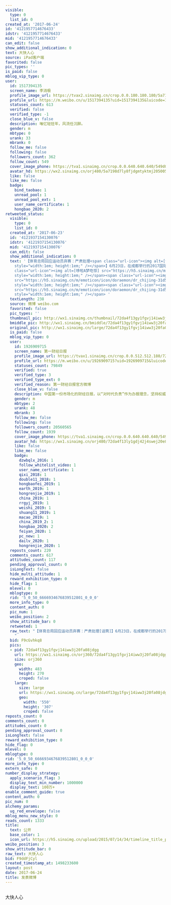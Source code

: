 ```yaml
---
visible:
  type: 0
  list_id: 0
created_at: '2017-06-24'
id: '4121957714676433'
idstr: '4121957714676433'
mid: '4121957714676433'
can_edit: false
show_additional_indication: 0
text: 大快人心
source: iPad客户端
favorited: false
pic_types: ''
is_paid: false
mblog_vip_type: 0
user:
  id: 1517394135
  screen_name: 李消极
  profile_image_url: https://tvax2.sinaimg.cn/crop.0.0.180.180.180/5a7198d7ly8fjdgmtyktmj20500500so.jpg?KID=imgbed,tva&Expires=1606399421&ssig=Xcnm26Cvi6
  profile_url: https://m.weibo.cn/u/1517394135?uid=1517394135&luicode=10000011&lfid=2304131517394135_-_WEIBO_SECOND_PROFILE_WEIBO
  statuses_count: 613
  verified: false
  verified_type: -1
  close_blue_v: false
  description: 唯忆轻狂年，风流任沉醉。
  gender: m
  mbtype: 0
  urank: 33
  mbrank: 0
  follow_me: false
  following: false
  followers_count: 362
  follow_count: 549
  cover_image_phone: https://tva1.sinaimg.cn/crop.0.0.640.640.640/549d0121tw1egm1kjly3jj20hs0hsq4f.jpg
  avatar_hd: https://wx2.sinaimg.cn/orj480/5a7198d7ly8fjdgmtyktmj20500500so.jpg
  like: false
  like_me: false
  badge:
    bind_taobao: 1
    unread_pool: 1
    unread_pool_ext: 1
    user_name_certificate: 1
    hongbao_2020: 2
retweeted_status:
  visible:
    type: 0
    list_id: 0
  created_at: '2017-06-23'
  id: '4121937154130076'
  idstr: '4121937154130076'
  mid: '4121937154130076'
  can_edit: false
  show_additional_indication: 0
  text: '【体育总局回应运动员弃赛：严肃处理<span class="url-icon"><img alt=[话筒] src="https://h5.sinaimg.cn/m/emoticon/icon/others/o_huatong-0a3e80b147.png"
    style="width:1em; height:1em;" /></span>】6月23日，在成都举行的2017国际乒联世界巡回赛中国公开赛上，中国乒乓球男队的2名教练员、3名运动员擅自弃赛，造成了很坏的社会影响。这种行为极其错误，我们坚决反对。<span
    class="url-icon"><img alt=[哆啦A梦吃惊] src="https://h5.sinaimg.cn/m/emoticon/icon/doraemon/dr_chijing-31d5542cca.png"
    style="width:1em; height:1em;" /></span><span class="url-icon"><img alt=[哆啦A梦吃惊]
    src="https://h5.sinaimg.cn/m/emoticon/icon/doraemon/dr_chijing-31d5542cca.png"
    style="width:1em; height:1em;" /></span><span class="url-icon"><img alt=[哆啦A梦吃惊]
    src="https://h5.sinaimg.cn/m/emoticon/icon/doraemon/dr_chijing-31d5542cca.png"
    style="width:1em; height:1em;" /></span> '
  textLength: 238
  source: 微博 weibo.com
  favorited: false
  pic_types: ''
  thumbnail_pic: http://wx1.sinaimg.cn/thumbnail/72da4f13gy1fgvj14iww3j20fa08jdgg.jpg
  bmiddle_pic: http://wx1.sinaimg.cn/bmiddle/72da4f13gy1fgvj14iww3j20fa08jdgg.jpg
  original_pic: http://wx1.sinaimg.cn/large/72da4f13gy1fgvj14iww3j20fa08jdgg.jpg
  is_paid: false
  mblog_vip_type: 0
  user:
    id: 1926909715
    screen_name: 第一财经日报
    profile_image_url: https://tvax1.sinaimg.cn/crop.0.0.512.512.180/72da4f13ly1gdj42j4swej20e80e8gsn.jpg?KID=imgbed,tva&Expires=1606399421&ssig=zkH013NZDj
    profile_url: https://m.weibo.cn/u/1926909715?uid=1926909715&luicode=10000011&lfid=2304131517394135_-_WEIBO_SECOND_PROFILE_WEIBO
    statuses_count: 79849
    verified: true
    verified_type: 3
    verified_type_ext: 0
    verified_reason: 第一财经日报官方微博
    close_blue_v: false
    description: 中国第一份市场化的财经日报，以“对时代负责”作为办报理念，坚持权威主流、专业负责、理性大气、贴近市场的编辑方针。
    gender: m
    mbtype: 2
    urank: 48
    mbrank: 3
    follow_me: false
    following: false
    followers_count: 20560565
    follow_count: 1939
    cover_image_phone: https://tva1.sinaimg.cn/crop.0.0.640.640.640/549d0121tw1egm1kjly3jj20hs0hsq4f.jpg
    avatar_hd: https://wx1.sinaimg.cn/orj480/72da4f13ly1gdj42j4swej20e80e8gsn.jpg
    like: false
    like_me: false
    badge:
      dzwbqlx_2016: 1
      follow_whitelist_video: 1
      user_name_certificate: 1
      qixi_2018: 1
      double11_2018: 1
      hongbaofei_2019: 1
      earth_2019: 1
      hongrenjie_2019: 1
      china_2019: 1
      rrgyj_2019: 1
      weishi_2019: 1
      shuang11_2019: 1
      macao_2019: 1
      china_2019_2: 1
      hongbao_2020: 2
      feiyan_2020: 1
      pc_new: 1
      dailv_2020: 1
      hongrenjie_2020: 1
  reposts_count: 220
  comments_count: 617
  attitudes_count: 117
  pending_approval_count: 0
  isLongText: false
  hide_multi_attitude: 1
  reward_exhibition_type: 0
  hide_flag: 1
  mlevel: 0
  mblogtype: 0
  rid: '5_0_50_6666934676839512801_0_0_0'
  more_info_type: 0
  content_auth: 0
  pic_num: 1
  weibo_position: 2
  show_attitude_bar: 0
  retweeted: 1
  raw_text: "【体育总局回应运动员弃赛：严肃处理[话筒]】6月23日，在成都举行的2017国际乒联世界巡回赛中国公开赛上，中国乒乓球男队的2名教练员、3名运动员擅自弃赛，造成了很坏的社会影响。这种行为极其错误，我们坚决反对。[哆啦A梦吃惊][哆啦A梦吃惊][哆啦A梦吃惊]
    ​​​"
  bid: F9cGvhkq8
  pics:
  - pid: 72da4f13gy1fgvj14iww3j20fa08jdgg
    url: https://wx1.sinaimg.cn/orj360/72da4f13gy1fgvj14iww3j20fa08jdgg.jpg
    size: orj360
    geo:
      width: 483
      height: 270
      croped: false
    large:
      size: large
      url: https://wx1.sinaimg.cn/large/72da4f13gy1fgvj14iww3j20fa08jdgg.jpg
      geo:
        width: '550'
        height: '307'
        croped: false
reposts_count: 0
comments_count: 0
attitudes_count: 0
pending_approval_count: 0
isLongText: false
reward_exhibition_type: 0
hide_flag: 0
mlevel: 0
mblogtype: 0
rid: '5_0_50_6666934676839512801_0_0_0'
more_info_type: 0
extern_safe: 0
number_display_strategy:
  apply_scenario_flag: 3
  display_text_min_number: 1000000
  display_text: 100万+
enable_comment_guide: true
content_auth: 0
pic_num: 0
alchemy_params:
  ug_red_envelope: false
mblog_menu_new_style: 0
reads_count: 1333
title:
  text: 公开
  base_color: 1
  icon_url: https://h5.sinaimg.cn/upload/2015/07/14/34/timeline_title_public_default.png
weibo_position: 3
show_attitude_bar: 0
raw_text: 大快人心
bid: F9ddFjCyl
created_timestamp_at: 1498233600
layout: post
date: 2017-06-24
title: 发表微博
---
```


![]()

大快人心

